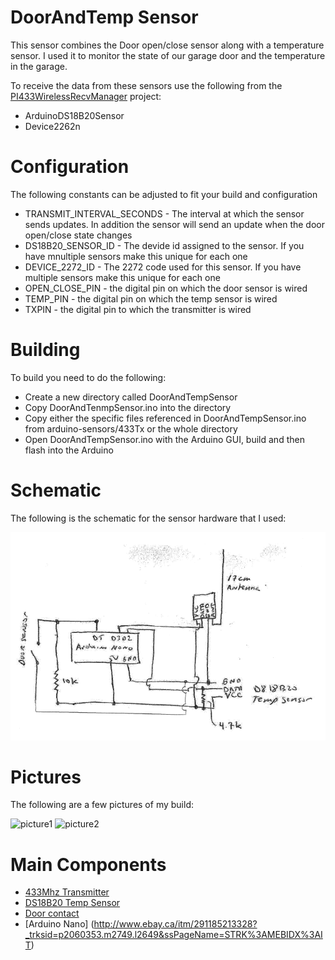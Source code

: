# DoorAndTemp Sensor

This sensor combines the Door open/close sensor along with a temperature
sensor.  I used it to monitor the state of our garage door and
the temperature in the garage.

To receive the data from these sensors use the following from the
[PI433WirelessRecvManager](https://github.com/mhdawson/PI433WirelessRecvManager) project:

* ArduinoDS18B20Sensor
* Device2262n


# Configuration

The following constants can be adjusted to fit your build
and configuration

* TRANSMIT_INTERVAL_SECONDS - The interval at which the sensor sends
                              updates.  In addition the sensor
                              will send an update when the door
                              open/close state changes
* DS18B20_SENSOR_ID  - The devide id assigned to the sensor.  If you
                       have mnultiple sensors make this unique
                       for each one
* DEVICE_2272_ID     - The 2272 code used for this sensor. If you have 
                       multiple sensors make this unique for each one 
* OPEN_CLOSE_PIN     - the digital pin on which the door sensor is wired
* TEMP_PIN           - the digital pin on which the temp sensor is wired
* TXPIN              - the digital pin to which the transmitter is wired

# Building

To build you need to do the following:

* Create a new directory called DoorAndTempSensor
* Copy DoorAndTenmpSensor.ino into the directory
* Copy either the specific files referenced in DoorAndTempSensor.ino
  from arduino-sensors/433Tx or the whole directory
* Open DoorAndTempSensor.ino with the Arduino GUI,
  build and then flash into the Arduino

# Schematic

The following is the schematic for the sensor hardware that I
used:

![schematic](https://raw.githubusercontent.com/mhdawson/arduino-sensors/master/pictures/DoorAndTempSensor_diag.jpg)

# Pictures

The following are a few pictures of my build:

![picture1](https://raw.githubusercontent.com/mhdawson/arduino-sensors/master/pictures/DoorAndTempSensor.jpg)
![picture2](https://raw.githubusercontent.com/mhdawson/arduino-sensors/master/pictures/DoorAndTempSensor2.jpg)

# Main Components

* [433Mhz Transmitter](http://www.ebay.ca/itm/280909343896?_trksid=p2060353.m2749.l2649&ssPageName=STRK%3AMEBIDX%3AIT)
* [DS18B20 Temp Sensor](http://www.ebay.ca/itm/10PCS-Waterproof-Digital-Thermal-Probe-or-Sensor-DS18B20-/130702483183?hash=item1e6e799eef)
* [Door contact](http://www.ebay.ca/itm/5-Set-Recessed-Door-Window-Contact-Magnetic-Reed-Switch-Sensor-Security-Alarm-/381198534569?hash=item58c13407a9:g:U7IAAOSw-7RVCm9F)
* [Arduino Nano] (http://www.ebay.ca/itm/291185213328?_trksid=p2060353.m2749.l2649&ssPageName=STRK%3AMEBIDX%3AIT)


